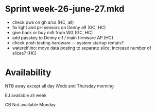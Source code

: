 Sprint week-26-june-27.mkd
===

- check pws on gh a/cs (HC, all)
- fix light and pH sensors on Denny elf (GC, HC)
- give back or buy mifi from WG (GC, HC)
- add passkey to Denny elf / main firmware AP (HC)
- check posh testing hardware -- system startup rentals?
- waterelf.ino: move data posting to separate slice; increase number of
  slices? (HC)


# Availability

NTB away except all day Weds and Thursday morning

EJ available all week

CB Not available Monday

